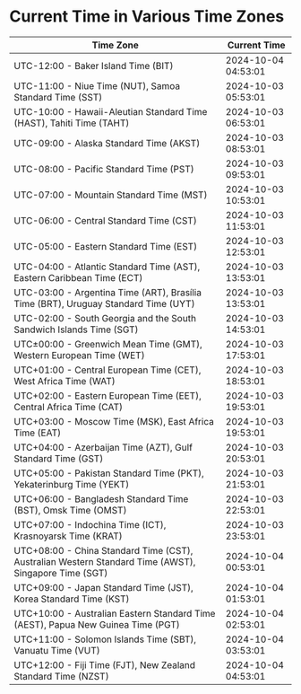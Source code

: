 # Current Time in Various Time Zones

| Time Zone | Current Time |
|-----------|--------------|
| UTC-12:00 - Baker Island Time (BIT) | 2024-10-04 04:53:01 |
| UTC-11:00 - Niue Time (NUT), Samoa Standard Time (SST) | 2024-10-03 05:53:01 |
| UTC-10:00 - Hawaii-Aleutian Standard Time (HAST), Tahiti Time (TAHT) | 2024-10-03 06:53:01 |
| UTC-09:00 - Alaska Standard Time (AKST) | 2024-10-03 08:53:01 |
| UTC-08:00 - Pacific Standard Time (PST) | 2024-10-03 09:53:01 |
| UTC-07:00 - Mountain Standard Time (MST) | 2024-10-03 10:53:01 |
| UTC-06:00 - Central Standard Time (CST) | 2024-10-03 11:53:01 |
| UTC-05:00 - Eastern Standard Time (EST) | 2024-10-03 12:53:01 |
| UTC-04:00 - Atlantic Standard Time (AST), Eastern Caribbean Time (ECT) | 2024-10-03 13:53:01 |
| UTC-03:00 - Argentina Time (ART), Brasília Time (BRT), Uruguay Standard Time (UYT) | 2024-10-03 13:53:01 |
| UTC-02:00 - South Georgia and the South Sandwich Islands Time (SGT) | 2024-10-03 14:53:01 |
| UTC±00:00 - Greenwich Mean Time (GMT), Western European Time (WET) | 2024-10-03 17:53:01 |
| UTC+01:00 - Central European Time (CET), West Africa Time (WAT) | 2024-10-03 18:53:01 |
| UTC+02:00 - Eastern European Time (EET), Central Africa Time (CAT) | 2024-10-03 19:53:01 |
| UTC+03:00 - Moscow Time (MSK), East Africa Time (EAT) | 2024-10-03 19:53:01 |
| UTC+04:00 - Azerbaijan Time (AZT), Gulf Standard Time (GST) | 2024-10-03 20:53:01 |
| UTC+05:00 - Pakistan Standard Time (PKT), Yekaterinburg Time (YEKT) | 2024-10-03 21:53:01 |
| UTC+06:00 - Bangladesh Standard Time (BST), Omsk Time (OMST) | 2024-10-03 22:53:01 |
| UTC+07:00 - Indochina Time (ICT), Krasnoyarsk Time (KRAT) | 2024-10-03 23:53:01 |
| UTC+08:00 - China Standard Time (CST), Australian Western Standard Time (AWST), Singapore Time (SGT) | 2024-10-04 00:53:01 |
| UTC+09:00 - Japan Standard Time (JST), Korea Standard Time (KST) | 2024-10-04 01:53:01 |
| UTC+10:00 - Australian Eastern Standard Time (AEST), Papua New Guinea Time (PGT) | 2024-10-04 02:53:01 |
| UTC+11:00 - Solomon Islands Time (SBT), Vanuatu Time (VUT) | 2024-10-04 03:53:01 |
| UTC+12:00 - Fiji Time (FJT), New Zealand Standard Time (NZST) | 2024-10-04 04:53:01 |
